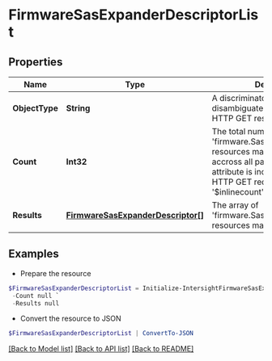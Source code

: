 # FirmwareSasExpanderDescriptorList
## Properties

Name | Type | Description | Notes
------------ | ------------- | ------------- | -------------
**ObjectType** | **String** | A discriminator value to disambiguate the schema of a HTTP GET response body. | 
**Count** | **Int32** | The total number of &#39;firmware.SasExpanderDescriptor&#39; resources matching the request, accross all pages. The &#39;Count&#39; attribute is included when the HTTP GET request includes the &#39;$inlinecount&#39; parameter. | [optional] 
**Results** | [**FirmwareSasExpanderDescriptor[]**](FirmwareSasExpanderDescriptor.md) | The array of &#39;firmware.SasExpanderDescriptor&#39; resources matching the request. | [optional] 

## Examples

- Prepare the resource
```powershell
$FirmwareSasExpanderDescriptorList = Initialize-IntersightFirmwareSasExpanderDescriptorList  -ObjectType null `
 -Count null `
 -Results null
```

- Convert the resource to JSON
```powershell
$FirmwareSasExpanderDescriptorList | ConvertTo-JSON
```

[[Back to Model list]](../README.md#documentation-for-models) [[Back to API list]](../README.md#documentation-for-api-endpoints) [[Back to README]](../README.md)

